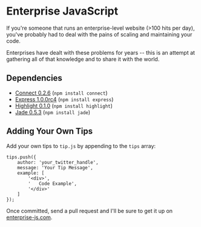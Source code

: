 Enterprise JavaScript
=====================

If you're someone that runs an enterprise-level website (>100 hits per day),
you've probably had to deal with the pains of scaling and maintaining your
code.

Enterprises have dealt with these problems for years -- this is an attempt
at gathering all of that knowledge and to share it with the world.

## Dependencies

 * [Connect 0.2.6](http://senchalabs.github.com/connect/) (`npm install connect`)
 * [Express 1.0.0rc4](http://expressjs.com/) (`npm install express`)
 * [Highlight 0.1.0](http://github.com/andris9/highlight/) (`npm install highlight`)
 * [Jade 0.5.3](http://jade-lang.com/) (`npm install jade`)

## Adding Your Own Tips

Add your own tips to `tip.js` by appending to the `tips` array:

    tips.push({
    	author: 'your_twitter_handle',
    	message: 'Your Tip Message',
    	example: [
    		'<div>',
			'	Code Example',
    		'</div>'
    	]
    });

Once committed, send a pull request and I'll be sure to get it up on
[enterprise-js.com](http://enterprise-js.com).